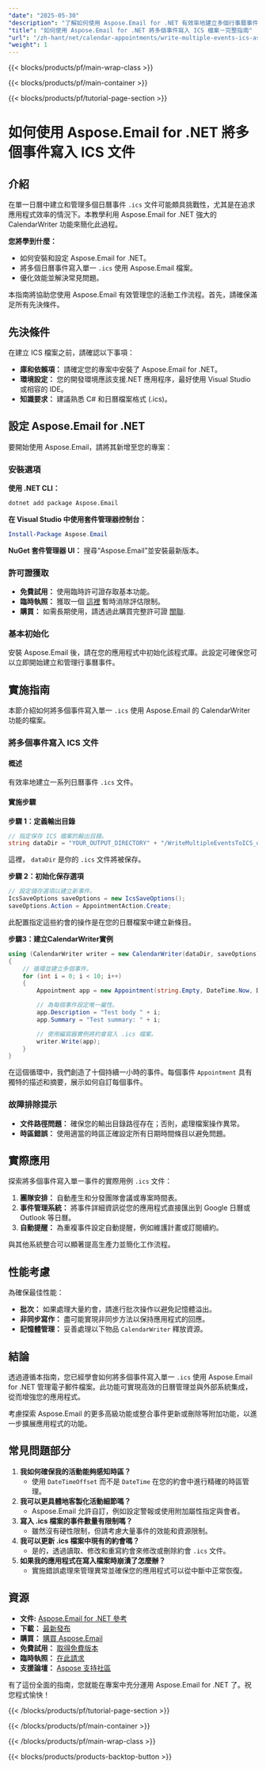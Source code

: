 ```yaml
---
"date": "2025-05-30"
"description": "了解如何使用 Aspose.Email for .NET 有效率地建立多個行事曆事件並將其匯出到單一 ICS 檔案。請遵循包含程式碼範例的詳細指南。"
"title": "如何使用 Aspose.Email for .NET 將多個事件寫入 ICS 檔案－完整指南"
"url": "/zh-hant/net/calendar-appointments/write-multiple-events-ics-aspose-email-net/"
"weight": 1
---
```


{{< blocks/products/pf/main-wrap-class >}}

{{< blocks/products/pf/main-container >}}

{{< blocks/products/pf/tutorial-page-section >}}
# 如何使用 Aspose.Email for .NET 將多個事件寫入 ICS 文件

## 介紹

在單一日曆中建立和管理多個日曆事件 `.ics` 文件可能頗具挑戰性，尤其是在追求應用程式效率的情況下。本教學利用 Aspose.Email for .NET 強大的 CalendarWriter 功能來簡化此過程。

**您將學到什麼：**
- 如何安裝和設定 Aspose.Email for .NET。
- 將多個日曆事件寫入單一 `.ics` 使用 Aspose.Email 檔案。
- 優化效能並解決常見問題。

本指南將協助您使用 Aspose.Email 有效管理您的活動工作流程。首先，請確保滿足所有先決條件。

## 先決條件

在建立 ICS 檔案之前，請確認以下事項：

- **庫和依賴項：** 請確定您的專案中安裝了 Aspose.Email for .NET。
- **環境設定：** 您的開發環境應該支援.NET 應用程序，最好使用 Visual Studio 或相容的 IDE。
- **知識要求：** 建議熟悉 C# 和日曆檔案格式 (.ics)。

## 設定 Aspose.Email for .NET

要開始使用 Aspose.Email，請將其新增至您的專案：

### 安裝選項

**使用 .NET CLI：**
```bash
dotnet add package Aspose.Email
```

**在 Visual Studio 中使用套件管理器控制台：**
```powershell
Install-Package Aspose.Email
```

**NuGet 套件管理器 UI：**
搜尋“Aspose.Email”並安裝最新版本。

### 許可證獲取
- **免費試用：** 使用臨時許可證存取基本功能。
- **臨時執照：** 獲取一個 [這裡](https://purchase.aspose.com/temporary-license/) 暫時消除評估限制。
- **購買：** 如需長期使用，請透過此購買完整許可證 [關聯](https://purchase。aspose.com/buy).

### 基本初始化

安裝 Aspose.Email 後，請在您的應用程式中初始化該程式庫。此設定可確保您可以立即開始建立和管理行事曆事件。

## 實施指南

本節介紹如何將多個事件寫入單一 `.ics` 使用 Aspose.Email 的 CalendarWriter 功能的檔案。

### 將多個事件寫入 ICS 文件

#### 概述
有效率地建立一系列日曆事件 `.ics` 文件。

#### 實施步驟

**步驟 1：定義輸出目錄**
```csharp
// 指定保存 ICS 檔案的輸出目錄。
string dataDir = "YOUR_OUTPUT_DIRECTORY" + "/WriteMultipleEventsToICS_out.ics";
```
這裡， `dataDir` 是你的 `.ics` 文件將被保存。

**步驟 2：初始化保存選項**
```csharp
// 設定儲存選項以建立新事件。
IcsSaveOptions saveOptions = new IcsSaveOptions();
saveOptions.Action = AppointmentAction.Create;
```
此配置指定這些約會的操作是在您的日曆檔案中建立新條目。

**步驟3：建立CalendarWriter實例**
```csharp
using (CalendarWriter writer = new CalendarWriter(dataDir, saveOptions))
{
    // 循環並建立多個事件。
    for (int i = 0; i < 10; i++)
    {
        Appointment app = new Appointment(string.Empty, DateTime.Now, DateTime.Now.AddHours(1), "sender@domain.com", "receiver@domain.com");

        // 為每個事件設定唯一屬性。
        app.Description = "Test body " + i;
        app.Summary = "Test summary: " + i;

        // 使用編寫器實例將約會寫入 .ics 檔案。
        writer.Write(app);
    }
}
```
在這個循環中，我們創造了十個持續一小時的事件。每個事件 `Appointment` 具有獨特的描述和摘要，展示如何自訂每個事件。

### 故障排除提示
- **文件路徑問題：** 確保您的輸出目錄路徑存在；否則，處理檔案操作異常。
- **時區錯誤：** 使用適當的時區正確設定所有日期時間條目以避免問題。

## 實際應用

探索將多個事件寫入單一事件的實際用例 `.ics` 文件：
1. **團隊安排：** 自動產生和分發團隊會議或專案時間表。
2. **事件管理系統：** 將事件詳細資訊從您的應用程式直接匯出到 Google 日曆或 Outlook 等日曆。
3. **自動提醒：** 為重複事件設定自動提醒，例如維護計畫或訂閱續約。

與其他系統整合可以顯著提高生產力並簡化工作流程。

## 性能考慮
為確保最佳性能：
- **批次：** 如果處理大量約會，請進行批次操作以避免記憶體溢出。
- **非同步寫作：** 盡可能實現非同步方法以保持應用程式的回應。
- **記憶體管理：** 妥善處理以下物品 `CalendarWriter` 釋放資源。

## 結論
透過遵循本指南，您已經學會如何將多個事件寫入單一 `.ics` 使用 Aspose.Email for .NET 管理電子郵件檔案。此功能可實現高效的日曆管理並與外部系統集成，從而增強您的應用程式。

考慮探索 Aspose.Email 的更多高級功能或整合事件更新或刪除等附加功能，以進一步擴展應用程式的功能。

## 常見問題部分
1. **我如何確保我的活動能夠感知時區？**
   - 使用 `DateTimeOffset` 而不是 `DateTime` 在您的約會中進行精確的時區管理。
2. **我可以更具體地客製化活動細節嗎？**
   - Aspose.Email 允許自訂，例如設定警報或使用附加屬性指定與會者。
3. **寫入 .ics 檔案的事件數量有限制嗎？**
   - 雖然沒有硬性限制，但請考慮大量事件的效能和資源限制。
4. **我可以更新 .ics 檔案中現有的約會嗎？**
   - 是的，透過讀取、修改和重寫約會來修改或刪除約會 `.ics` 文件。
5. **如果我的應用程式在寫入檔案時崩潰了怎麼辦？**
   - 實施錯誤處理來管理異常並確保您的應用程式可以從中斷中正常恢復。

## 資源
- **文件:** [Aspose.Email for .NET 參考](https://reference.aspose.com/email/net/)
- **下載：** [最新發布](https://releases.aspose.com/email/net/)
- **購買：** [購買 Aspose.Email](https://purchase.aspose.com/buy)
- **免費試用：** [取得免費版本](https://releases.aspose.com/email/net/)
- **臨時執照：** [在此請求](https://purchase.aspose.com/temporary-license/)
- **支援論壇：** [Aspose 支持社區](https://forum.aspose.com/c/email/10)

有了這份全面的指南，您就能在專案中充分運用 Aspose.Email for .NET 了。祝您程式愉快！

{{< /blocks/products/pf/tutorial-page-section >}}

{{< /blocks/products/pf/main-container >}}

{{< /blocks/products/pf/main-wrap-class >}}

{{< blocks/products/products-backtop-button >}}